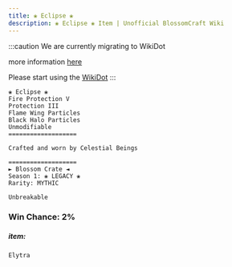 ```yaml
---
title: ❀ Eclipse ❀
description: ❀ Eclipse ❀ Item | Unofficial BlossomCraft Wiki
---
```

:::caution
We are currently migrating to WikiDot

more information [here](/starter/home/)

Please start using the [WikiDot](https://unofficialblossomcraftwiki.wikidot.com/)
:::

```
❀ Eclipse ❀
Fire Protection V
Protection III
Flame Wing Particles
Black Halo Particles
Unmodifiable
===================

Crafted and worn by Celestial Beings

===================
► Blossom Crate ◄
Season 1: ❀ LEGACY ❀
Rarity: MYTHIC

Unbreakable
```
### Win Chance: 2%

##### item:
`Elytra`